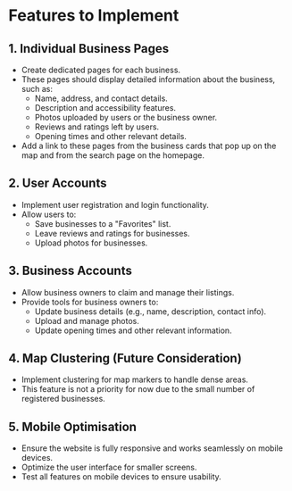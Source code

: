 # Features to Implement

## 1. Individual Business Pages

- Create dedicated pages for each business.
- These pages should display detailed information about the business, such as:
  - Name, address, and contact details.
  - Description and accessibility features.
  - Photos uploaded by users or the business owner.
  - Reviews and ratings left by users.
  - Opening times and other relevant details.
- Add a link to these pages from the business cards that pop up on the map and from the search page on the homepage.

## 2. User Accounts

- Implement user registration and login functionality.
- Allow users to:
  - Save businesses to a "Favorites" list.
  - Leave reviews and ratings for businesses.
  - Upload photos for businesses.

## 3. Business Accounts

- Allow business owners to claim and manage their listings.
- Provide tools for business owners to:
  - Update business details (e.g., name, description, contact info).
  - Upload and manage photos.
  - Update opening times and other relevant information.

## 4. Map Clustering (Future Consideration)

- Implement clustering for map markers to handle dense areas.
- This feature is not a priority for now due to the small number of registered businesses.

## 5. Mobile Optimisation

- Ensure the website is fully responsive and works seamlessly on mobile devices.
- Optimize the user interface for smaller screens.
- Test all features on mobile devices to ensure usability.
